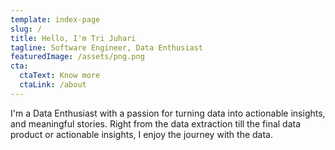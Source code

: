 ```yaml
---
template: index-page
slug: /
title: Hello, I'm Tri Juhari
tagline: Software Engineer, Data Enthusiast
featuredImage: /assets/png.png
cta:
  ctaText: Know more
  ctaLink: /about
---
```

I'm a Data Enthusiast with a passion for turning data into actionable insights, and meaningful stories. Right from the data extraction till the final data product or actionable insights, I enjoy the journey with the data.

